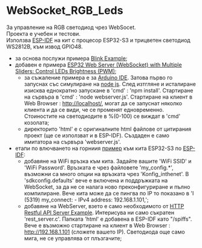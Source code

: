 # WebSocket_RGB_Leds

За управление на RGB светодиод чрез WebSocet.  
Проекта е учебен и тестови.  
Използва [ESP-IDF](https://docs.espressif.com/projects/esp-idf/en/latest/esp32/get-started/index.html) на кит с процесор ESP32-S3 и трицветен светодиод WS2812B, към извод GPIO48.

- за основа послужи примера [Blink Example](https://github.com/espressif/esp-idf/tree/master/examples/get-started/blink);
- добавен е примера [ESP32 Web Server (WebSocket) with Multiple Sliders: Control LEDs Brightness (PWM)](https://randomnerdtutorials.com/esp32-web-server-websocket-sliders/);
  - за съжаление примера е за [Arduino IDE](https://www.arduino.cc/). Затова първо го запуснах със симулиране на [node js](https://nodejs.org/en/download). След изтгляне и исталиране изисква еднократно запускане в 'cmd' : 'npm install'. Стартиране на сървъра в 'cmd' : 'node webserver.js'. Стартиране на клиент в Web Browser : <http://localhost/>, могат да се запуснат няколко клиента и да се види, че се променят едновременно. Стоиностите на светодиодите в %(0-100) се виждат в 'cmd' козолата;
  - директорито 'html' е с оригиналните html файлове от цитирания проект (ще се използват и в ESP-IDF). Създаден е само имитатора на сървъра 'webserver.js'.
- етапи по влючването на горниия [пример](https://randomnerdtutorials.com/esp32-web-server-websocket-sliders/) към кита ESP32-S3 по [ESP-IDF](https://docs.espressif.com/projects/esp-idf/en/latest/esp32/get-started/index.html):
  - добавяне на WiFi връзка към кита. Задайте вашите 'WiFi SSID' и 'WiFi Password'. Връзката е чрез файловете 'my_config.*', възможни са много опции на връзката чрез 'Konfig_inthenet'. В 'sdkconfig.defaults' вече е включена и поддръжката на WebSocket, за да не се налага ново преконфигуриране и пълно компилиране. Вече кита може да се пингва по IP то показано в 'I (5319) my_connect: - IPv4 address: 192.168.1.101,';
  - добавяне на WebServer, взетo е само необходимото от [HTTP Restful API Server Example](https://github.com/espressif/esp-idf/tree/master/examples/protocols/http_server/restful_server). Интерисува ни само съкратен 'rest_server.c'. Папката 'html' е добавена в ESP-IDF като "/spiffs". Вече е възможно стартиране на клиент в Web Browser : <http://192.168.1.101> (сложете вашето IP). Светодиода още само мига, не се управлява от плъзгачите;
